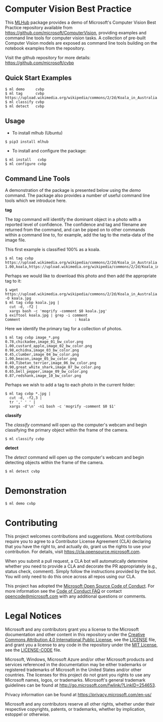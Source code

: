 # Computer Vision Best Practice

This [MLHub](https://mlhub.ai) package provides a demo of Microsoft's
Computer Vision Best Practice repository available from
<https://github.com/microsoft/ComputerVision>, providing examples and
command line tools for computer vision tasks.  A collection of
pre-built Computer Vision models are exposed as command line tools
building on the notebook examples from the repository.

Visit the github repository for more details:
<https://github.com/microsoft/cvbp>

## Quick Start Examples

```console
$ ml demo     cvbp
$ ml tag      cvbp https://upload.wikimedia.org/wikipedia/commons/2/2d/Koala_in_Australia.JPG
$ ml classify cvbp
$ ml detect   cvbp
```

## Usage

- To install mlhub (Ubuntu)

```console
$ pip3 install mlhub
```

- To install and configure the package:

```console
$ ml install   cvbp
$ ml configure cvbp
```

## Command Line Tools

A demonstration of the package is presented below using the *demo*
command. The package also provides a number of useful command line
tools which we introduce here.

**tag**

The *tag* command will identify the dominant object in a photo with a
reported level of confidence. The confidence and tag and filename are
returned from the command, and can be piped on to other commands
within a command line to, for example, add the tag to the meta-data of
the image file.

This first example is classified 100% as a koala.
```console
$ ml tag cvbp https://upload.wikimedia.org/wikipedia/commons/2/2d/Koala_in_Australia.JPG
1.00,koala,https://upload.wikimedia.org/wikipedia/commons/2/2d/Koala_in_Australia.JPG
```

Perhaps we would like to download this photo and then add the
appropriate tag to it:
```console
$ wget https://upload.wikimedia.org/wikipedia/commons/2/2d/Koala_in_Australia.JPG -O koala.jpg
$ ml tag cvbp koala.jpg |
  cut -d, -f2 |
  xargs bash -c 'mogrify -comment $0 koala.jpg' 
$ exiftool koala.jpg | grep -i comment
Comment                         : koala
```

Here we identify the primary tag for a collection of photos.

```console
$ ml tag cvbp image_*.png 
0.78,chickadee,image_01_bw_color.png
1.00,custard_apple,image_02_bw_color.png
0.98,echidna,image_03_bw_color.png
0.45,clumber,image_04_bw_color.png
1.00,beacon,image_05_bw_color.png
0.49,Tibetan_terrier,image_06_bw_color.png
0.90,great_white_shark,image_07_bw_color.png
0.65,bell_pepper,image_09_bw_color.png
0.87,redshank,image_10_bw_color.png
```

Perhaps we wish to add a tag to each photo in the current folder:
```console
$ ml tag cvbp *.jpg | 
  cut -d, -f2,3 | 
  tr ',' ' ' | 
  xargs -d'\n' -n1 bash -c 'mogrify -comment $0 $1'
```

**classify**

The *classify* command will open up the computer's webcam and begin
classifying the primary object within the frame of the camera.

```console
$ ml classify cvbp
```

**detect**

The *detect* command will open up the computer's webcam and begin
detecting objects within the frame of the camera.

```console
$ ml detect cvbp
```

# Demonstration

```console
$ ml demo cvbp
```

# Contributing

This project welcomes contributions and suggestions.  Most contributions require you to agree to a
Contributor License Agreement (CLA) declaring that you have the right to, and actually do, grant us
the rights to use your contribution. For details, visit https://cla.opensource.microsoft.com.

When you submit a pull request, a CLA bot will automatically determine whether you need to provide
a CLA and decorate the PR appropriately (e.g., status check, comment). Simply follow the instructions
provided by the bot. You will only need to do this once across all repos using our CLA.

This project has adopted the [Microsoft Open Source Code of Conduct](https://opensource.microsoft.com/codeofconduct/).
For more information see the [Code of Conduct FAQ](https://opensource.microsoft.com/codeofconduct/faq/) or
contact [opencode@microsoft.com](mailto:opencode@microsoft.com) with any additional questions or comments.

# Legal Notices

Microsoft and any contributors grant you a license to the Microsoft documentation and other content
in this repository under the [Creative Commons Attribution 4.0 International Public License](https://creativecommons.org/licenses/by/4.0/legalcode),
see the [LICENSE](LICENSE) file, and grant you a license to any code in the repository under the [MIT License](https://opensource.org/licenses/MIT), see the
[LICENSE-CODE](LICENSE-CODE) file.

Microsoft, Windows, Microsoft Azure and/or other Microsoft products and services referenced in the documentation
may be either trademarks or registered trademarks of Microsoft in the United States and/or other countries.
The licenses for this project do not grant you rights to use any Microsoft names, logos, or trademarks.
Microsoft's general trademark guidelines can be found at http://go.microsoft.com/fwlink/?LinkID=254653.

Privacy information can be found at https://privacy.microsoft.com/en-us/

Microsoft and any contributors reserve all other rights, whether under their respective copyrights, patents,
or trademarks, whether by implication, estoppel or otherwise.
